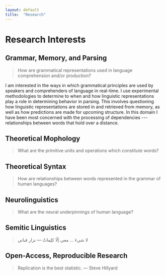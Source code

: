 ```yaml
---
layout: default
title:  "Research"
---
```


# Research Interests

## Grammar, Memory, and Parsing

> How are grammatical representations used in language comprehension and/or production?

I am interested in the ways in which grammatical principles are used by speakers and comprehenders of language in real-time. I use experimental methodologies to determine to when and how linguistic representations play a role in determining behavior in parsing. This involves questioning how linguistic representations are stored in and retrieved from memory, as well as how predictions are made for upcoming structure. In this domain I have been most concerned with the processing of <span class="construct">dependencies</span> --- relationships between words that hold over a distance.

## Theoretical Mophology

> What are the primitive units and operations which constitute words?




## Theoretical Syntax

> How are relationships between words represented in the grammar of human languages?


## Neurolinguistics

> What are the neural underpinnings of human language?

## Semitic Linguistics

> لا شيءَ ... معي إلّا كلِماتْ  &mdash; نزار قباني

## Open-Access, Reproducible Research

> Replication is the best statistic. &mdash; Steve Hillyard